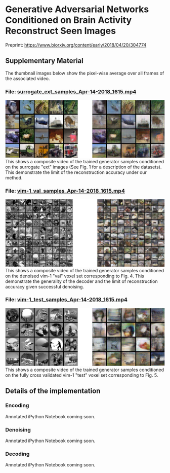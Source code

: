 # Generative Adversarial Networks Conditioned on Brain Activity Reconstruct Seen Images
Preprint: https://www.biorxiv.org/content/early/2018/04/20/304774

## Supplementary Material
The thumbnail images below show the pixel-wise average over all frames of the associated video.

### File: [surrogate_ext_samples_Apr-14-2018_1615.mp4](/surrogate_ext_samples_Apr-14-2018_1615.mp4)
![surrogate_ext_samples_Apr-14-2018_1615.mp4](/fig/surrogate_ext_sample_average_Apr-14-2018_1615.png)
This shows a composite video of the trained generator samples conditioned on the surrogate "ext" images (See Fig. 1 for a description of the datasets). This demonstrate the limit of the reconstruction accuracy under our method.

### File: [vim-1_val_samples_Apr-14-2018_1615.mp4](/vim-1_val_samples_Apr-14-2018_1615.mp4)
![vim-1_val_samples_Apr-14-2018_1615.mp4](/fig/vim-1_val_sample_average_Apr-14-2018_1615.png)
This shows a composite video of the trained generator samples conditioned on the denoised vim-1 "val" voxel set corresponding to Fig. 4. This demonstrate the generality of the decoder and the limit of reconstruction accuracy given successful denoising. 

### File: [vim-1_test_samples_Apr-14-2018_1615.mp4](/vim-1_test_samples_Apr-14-2018_1615.mp4)
![vim-1_test_samples_Apr-14-2018_1615.mp4](/fig/vim-1_test_sample_average_Apr-14-2018_1615.png)
This shows a composite video of the trained generator samples conditioned on the fully cross validated vim-1 "test" voxel set corresponding to Fig. 5.

## Details of the implementation
### Encoding
Annotated iPython Notebook coming soon.

### Denoising
Annotated iPython Notebook coming soon.

### Decoding
Annotated iPython Notebook coming soon.
